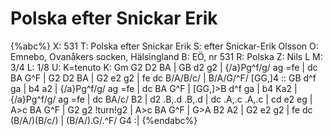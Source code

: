 # Polska efter Snickar Erik

{%abc%}
X: 531
T: Polska efter Snickar Erik
S: efter Snickar-Erik Olsson
O: Emnebo, Ovanåkers socken, Hälsingland
B: EÖ, nr 531
R: Polska
Z: Nils L
M: 3/4
L: 1/8
U: K=tenuto
K: Gm
G2 D2 BA | GB d2 g2 | {/a}Pg^f/g/ ag =fe | dc BA G^F |
G2 D2 BA | G2 e2 g2 | fe dc B/A/B/c/ | B/A/G/^F/ [GG,]4 ::
GB d^f ga | b4 a2 | {/a}Pg^f/g/ ag =fe | dc BA G^F |
[GG,]>B d^f ga | b4 Ka2 | {/a}Pg^f/g/ ag =fe | dc BA/c/ B2 |
d2 .B,.d .B,.d | dc .A,.c .A,.c | cd e2 eg | A>c BA G^F | G2 g2 !turn!g2 | 
A>c BA G^F | G>A B2 A2 | G2 e2 g2 | fe dc (B/A/)(B/c/) | (B/A/).G/.^F/ G4 :|
{%endabc%}
